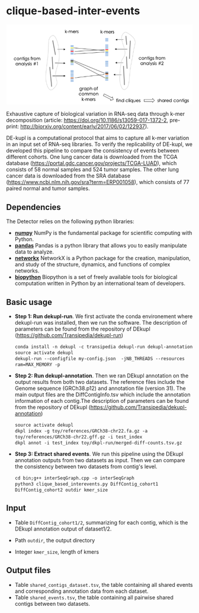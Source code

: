 # clique-based-inter-events
![schematic](schematic.png)

Exhaustive capture of biological variation in RNA-seq data through k-mer decomposition (article: https://doi.org/10.1186/s13059-017-1372-2, pre-print: http://biorxiv.org/content/early/2017/06/02/122937).

DE-kupl is a computational protocol that aims to capture all k-mer variation in an input set of RNA-seq libraries. To verify the replicability of DE-kupl, we developed this pipeline to compare the consistency of events between different cohorts. One lung cancer data is downloaded from the TCGA database (https://portal.gdc.cancer.gov/projects/TCGA-LUAD), which consists of 58 normal samples and 524 tumor samples. The other lung cancer data is downloaded from the SRA database (https://www.ncbi.nlm.nih.gov/sra?term=ERP001058), which consists of 77  paired normal and tumor samples.


## Dependencies

The Detector relies on the following python libraries: 

- **[numpy](https://www.numpy.org/)** NumPy is the fundamental package for scientific computing with Python. 
- **[pandas](https://www.pandas.org/)** Pandas is a python library that allows you to easily manipulate data to analyze. 
- **[networkx](https://networkx.github.io/)** NetworkX is a Python package for the creation, manipulation, and study of the structure, dynamics, and functions of complex networks.
- **[biopython](https://biopython.org/)** Biopython is a set of freely available tools for biological computation written in Python by an international team of developers.

## Basic usage

- **Step 1: Run dekupl-run**. We first activate the conda environement where dekupl-run was installed, then we run the software. The description of parameters can be found from the repository of DEkupl (https://github.com/Transipedia/dekupl-run)
    ```
    conda install -n dekupl -c transipedia dekupl-run dekupl-annotation 
    source activate dekupl
    dekupl-run --configfile my-config.json  -jNB_THREADS --resources ram=MAX_MEMORY -p
    ``` 


- **Step 2: Run dekupl-annotation**. Then we ran DEkupl annotation on the output results from both two datasets. The reference files include the Genome sequence (GRCh38.p12) and annotation file (version 31). The main output files are the DiffContigInfo.tsv which include the annotation information of each contig.The description of parameters can be found from the repository of DEkupl (https://github.com/Transipedia/dekupl-annotation)
    ```
    source activate dekupl
    dkpl index -g toy/references/GRCh38-chr22.fa.gz -a toy/references/GRCh38-chr22.gff.gz -i test_index
    dkpl annot -i test_index toy/dkpl-run/merged-diff-counts.tsv.gz
    ```

- **Step 3: Extract shared events**. We run this pipeline using the DEkupl annotation outputs from two datasets as input. Then we can compare the consistency between two datasets from contig's level.
    ```
    cd bin;g++ interSeqGraph.cpp -o interSeqGraph
    python3 clique_based_interevents.py DiffContig_cohort1 DiffContig_cohort2 outdir kmer_size
    ```
## Input

- Table `DiffContig_cohort1/2`, summarizing for each contig, which is the DEkupl annotation output of dataset1/2.

- Path `outdir`, the output directory 

- Integer `kmer_size`, length of kmers


## Output files

- Table  `shared_contigs_dataset.tsv`, the table containing all shared events and corresponding annotation data from each dataset. 
- Table  `shared_events.tsv`, the table containing all pairwise shared contigs between two datasets.
